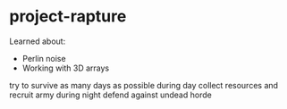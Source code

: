 # project-rapture

Learned about:
- Perlin noise
- Working with 3D arrays

try to survive as many days as possible
during day collect resources and recruit army
during night defend against undead horde
